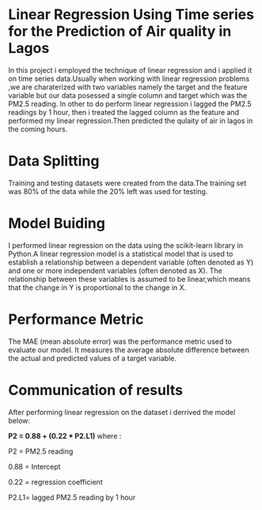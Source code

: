 # Linear Regression Using Time series for the Prediction of Air quality in Lagos
In this project i employed the technique of linear regression and i applied it on time series data.Usually when working with linear regression problems ,we are  charaterized with two variables namely the target and the feature variable but our data posessed a single column and target which was the PM2.5 reading. In other to do perform linear regression i lagged the PM2.5 readings by 1 hour, then i  treated the lagged column as the feature and performed my linear regression.Then predicted the qulaity of air in lagos in the coming hours.

# Data Splitting
Training and testing datasets were created from the data.The training set was 80% of the data while the 20% left  was used for testing.

# Model Buiding
I performed linear regression on the data using the scikit-learn library in Python.A linear regression model is a statistical model that is used to establish a relationship between a dependent variable (often denoted as Y) and one or more independent variables (often denoted as X). The relationship between these variables is assumed to be linear,which means that the change in Y is proportional to the change in X.  
 
# Performance Metric
The MAE (mean absolute error) was the performance metric used to evaluate our model. It measures the average absolute difference between the actual and predicted values of a target variable.

# Communication of results
After performing linear regression on the dataset  i derrived the  model below:

**P2 = 0.88 + (0.22 * P2.L1)**     where :

P2 = PM2.5 reading

0.88 = Intercept

0.22 = regression coefficient

P2.L1= lagged PM2.5 reading by 1 hour 